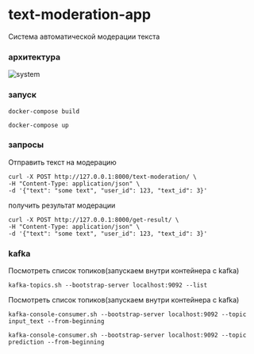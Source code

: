 # text-moderation-app

Система автоматической модерации текста

### архитектура

![system](https://github.com/user-attachments/assets/8c2dced7-3423-4e6a-a278-2b7557d89d0c)


### запуск

```
docker-compose build
```

```
docker-compose up
```

### запросы

Отправить текст на модерацию 
```
curl -X POST http://127.0.0.1:8000/text-moderation/ \
-H "Content-Type: application/json" \
-d '{"text": "some text", "user_id": 123, "text_id": 3}'
```

получить результат модерации
```
curl -X POST http://127.0.0.1:8000/get-result/ \
-H "Content-Type: application/json" \
-d '{"text": "some text", "user_id": 123, "text_id": 3}'
```

### kafka

Посмотреть список топиков(запускаем внутри контейнера с kafka)
```
kafka-topics.sh --bootstrap-server localhost:9092 --list
```

Посмотреть список топиков(запускаем внутри контейнера с kafka)
```
kafka-console-consumer.sh --bootstrap-server localhost:9092 --topic input_text --from-beginning
```

```
kafka-console-consumer.sh --bootstrap-server localhost:9092 --topic prediction --from-beginning
```

